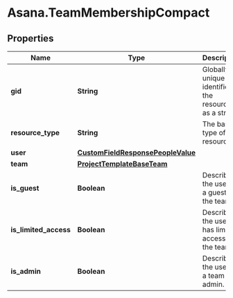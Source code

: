 # Asana.TeamMembershipCompact

## Properties
Name | Type | Description | Notes
------------ | ------------- | ------------- | -------------
**gid** | **String** | Globally unique identifier of the resource, as a string. | [optional] 
**resource_type** | **String** | The base type of this resource. | [optional] 
**user** | [**CustomFieldResponsePeopleValue**](CustomFieldResponsePeopleValue.md) |  | [optional] 
**team** | [**ProjectTemplateBaseTeam**](ProjectTemplateBaseTeam.md) |  | [optional] 
**is_guest** | **Boolean** | Describes if the user is a guest in the team. | [optional] 
**is_limited_access** | **Boolean** | Describes if the user has limited access to the team. | [optional] 
**is_admin** | **Boolean** | Describes if the user is a team admin. | [optional] 
